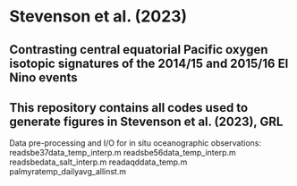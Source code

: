 # Stevenson et al. (2023)
## Contrasting central equatorial Pacific oxygen isotopic signatures of the 2014/15 and 2015/16 El Nino events

This repository contains all codes used to generate figures in Stevenson et al. (2023), GRL
-------------------------------------------

Data pre-processing and I/O for in situ oceanographic observations:
readsbe37data_temp_interp.m
readsbe56data_temp_interp.m
readsbedata_salt_interp.m
readaqddata_temp.m
palmyratemp_dailyavg_allinst.m
